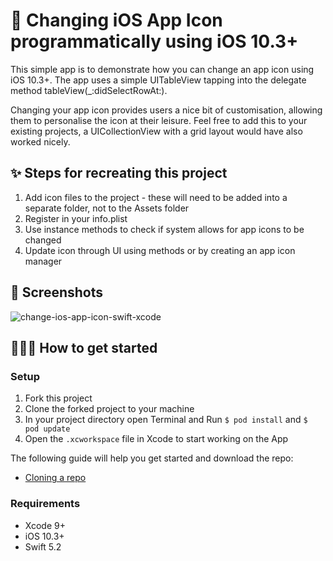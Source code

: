 # 📱 Changing iOS App Icon programmatically using iOS 10.3+

This simple app is to demonstrate how you can change an app icon using iOS 10.3+. The app uses a simple UITableView tapping into the delegate method tableView(_:didSelectRowAt:).

Changing your app icon provides users a nice bit of customisation, allowing them to personalise the icon at their leisure. Feel free to add this to your existing projects, a UICollectionView with a grid layout would have also worked nicely.

## ✨ Steps for recreating this project
1. Add icon files to the project - these will need to be added into a separate folder, not to the Assets folder
2. Register in your info.plist
3. Use instance methods to check if system allows for app icons to be changed
4. Update icon through UI using methods or by creating an app icon manager

## 📸 Screenshots
![change-ios-app-icon-swift-xcode](https://user-images.githubusercontent.com/40464267/103650461-f967a380-4f57-11eb-8164-9e7ebe38c9d8.GIF)

## 🏃🏽‍♀️ How to get started 

### Setup

1) Fork this project
2) Clone the forked project to your machine
3) In your project directory open Terminal and Run  `$ pod install`  and  `$ pod update`
4) Open the `.xcworkspace` file in Xcode to start working on the App

The following guide will help you get started and download the repo:
* [Cloning a repo](https://help.github.com/en/github/creating-cloning-and-archiving-repositories/cloning-a-repository)

### Requirements
* Xcode 9+
* iOS 10.3+
* Swift 5.2
